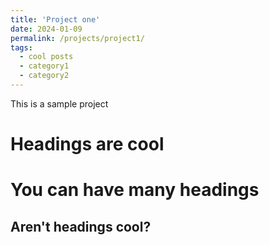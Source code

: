 ```yaml
---
title: 'Project one'
date: 2024-01-09
permalink: /projects/project1/
tags:
  - cool posts
  - category1
  - category2
---
```


This is a sample project

Headings are cool
======

You can have many headings
======

Aren't headings cool?
------
